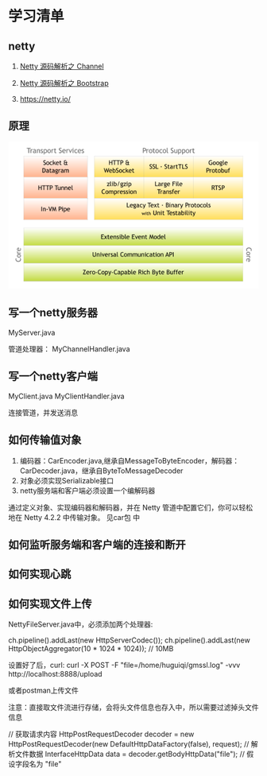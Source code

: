 # 学习清单

## netty

1. [Netty 源码解析之 Channel](https://www.jianshu.com/p/c0c0a0c5c0c0)

2. [Netty 源码解析之 Bootstrap](https://www.jianshu.com/p/c0c0a0c5c0c0)

3. https://netty.io/

## 原理

![img.png](img.png)


## 写一个netty服务器

MyServer.java

管道处理器： MyChannelHandler.java

## 写一个netty客户端

MyClient.java
MyClientHandler.java

连接管道，并发送消息


## 如何传输值对象

1. 编码器：CarEncoder.java,继承自MessageToByteEncoder，解码器：CarDecoder.java，继承自ByteToMessageDecoder
2. 对象必须实现Serializable接口
3. netty服务端和客户端必须设置一个编解码器

通过定义对象、实现编码器和解码器，并在 Netty 管道中配置它们，你可以轻松地在 Netty 4.2.2 中传输对象。
见car包 中

## 如何监听服务端和客户端的连接和断开




## 如何实现心跳




## 如何实现文件上传

NettyFileServer.java中，必须添加两个处理器:

ch.pipeline().addLast(new HttpServerCodec());
ch.pipeline().addLast(new HttpObjectAggregator(10 * 1024 * 1024)); // 10MB


设置好了后，curl:
    curl -X POST -F "file=/home/huguiqi/gmssl.log" -vvv http://localhost:8888/upload

或者postman上传文件

注意：直接取文件流进行存储，会将头文件信息也存入中，所以需要过滤掉头文件信息

// 获取请求内容
HttpPostRequestDecoder decoder = new HttpPostRequestDecoder(new DefaultHttpDataFactory(false), request);
// 解析文件数据
InterfaceHttpData data = decoder.getBodyHttpData("file"); // 假设字段名为 "file"




